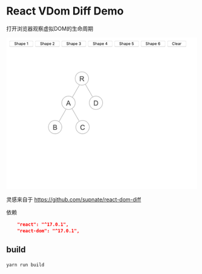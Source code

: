 # React VDom Diff Demo

打开浏览器观察虚拟DOM的生命周期

![demo](./public/demo.png)

灵感来自于 https://github.com/supnate/react-dom-diff


依赖

```json
    "react": "^17.0.1",
    "react-dom": "^17.0.1",
```

## build

`yarn run build`


